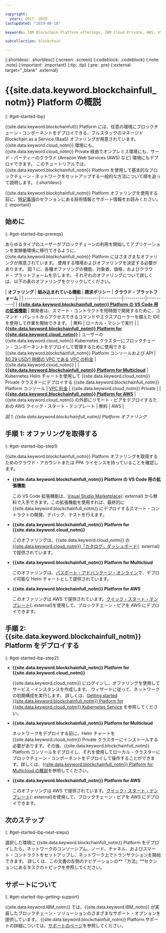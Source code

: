 ```yaml
---

copyright:
  years: 2017, 2019
lastupdated: "2019-06-18"

keywords: IBM Blockchain Platform offerings, IBM Cloud Private, AWS, VS code extension, IBM Cloud

subcollection: blockchain

---
```


{:shortdesc: .shortdesc}
{:screen: .screen}
{:codeblock: .codeblock}
{:note: .note}
{:important: .important}
{:tip: .tip}
{:pre: .pre}
{:external: target="_blank" .external}

# {{site.data.keyword.blockchainfull_notm}} Platform の概説
{: #get-started-ibp}

{{site.data.keyword.blockchainfull}} Platform には、任意の環境にブロックチェーン・コンポーネントをデプロイできる、フルスタックのマネージド Blockchain as a Service (BaaS) オファリングが用意されています。 {{site.data.keyword.cloud_notm}} 環境にも、{{site.data.keyword.cloud_notm}} Private 経由でオンプレミス環境にも、サード・パーティーのクラウド (Amazon Web Services (AWS) など) 環境にもデプロイできます。 このチュートリアルでは、{{site.data.keyword.blockchainfull_notm}} Platform を使用して基本的なブロックチェーン・ネットワークをセットアップする一般的な方法について順を追って説明します。
{:shortdesc}

{{site.data.keyword.blockchainfull_notm}} Platform オファリングを使用する前に、[特記事項](/docs/services/blockchain/needtoknow.html#disclaimer)のセクションにある技術情報とサポート情報をお読みください。
{: important}


## 始めに
{: #get-started-ibp-prereqs}

あらゆるタイプのユーザーがブロックチェーンの利用を開始してアプリケーションを実稼働環境に移行できるように、{{site.data.keyword.blockchainfull_notm}} Platform にはさまざまなオファリングが用意されています。 使用する環境およびオファリングを決定する必要があります。 図 1 に、各種オファリングの機能、対象者、価格、およびクラウド・プラットフォームを示します。 それぞれのオファリングについて詳しくは、以下の表のオファリングをクリックしてください。

| **オファリング** | **組み込まれている機能** | **請求ポリシー** | **クラウド・プラットフォーム** |
| ------------------------- |-----------|-----------|-----------|-----------|
| [**{{site.data.keyword.blockchainfull_notm}} Platform の VS Code 用の拡張機能**](/docs/services/blockchain?topic=blockchain-develop-vscode#develop-vscode) | 開発者は、スマート・コントラクトを短時間で開発するために、コマンド・パレットからアクセスできるコマンドやエクスプローラーを備えた IDE を使用して作業を開始できます。 | 無料 | ローカル・マシンで実行 |
| [**{{site.data.keyword.blockchainfull_notm}} Platform for {{site.data.keyword.cloud_notm}}**](/docs/services/blockchain/howto/ibp-console.html#ibp-console-overview) | ユーザーの {{site.data.keyword.cloud_notm}} Kubernetes クラスターにブロックチェーン・コンポーネントをデプロイして管理するために使用できる {{site.data.keyword.blockchainfull_notm}} Platform コンソールおよび API | [$0.29 USD/1 時間の VPC である VPC の料金](/docs/services/blockchain/howto/pricing-saas.html) | {{site.data.keyword.cloud_notm}} |
| [**{{site.data.keyword.blockchainfull_notm}} Platform for Multicloud**](/docs/services/blockchain/ibp-for-icp-about.html#ibp-icp-about) | Kubernetes Helm チャートを使用して {{site.data.keyword.cloud_notm}} Private クラスターにデプロイする {{site.data.keyword.blockchainfull_notm}} Platform コンソール  | [VPC 料金](/docs/services/blockchain?topic=blockchain-ibp-software-pricing) | {{site.data.keyword.cloud_notm}} Private |
| [**{{site.data.keyword.blockchainfull_notm}} Platform for AWS**](/docs/services/blockchain/howto/remote_peer.html#remote-peer-aws-about) | {{site.data.keyword.cloud_notm}} の外部にリモート・ピアをデプロイするための AWS クイック・スタート・テンプレート | 無料 | AWS |

*図 1. {{site.data.keyword.blockchainfull_notm}} Platform オファリング*


## 手順 1: オファリングを取得する
{: #get-started-ibp-step1}

{{site.data.keyword.blockchainfull_notm}} Platform オファリングを取得するためのクラウド・アカウントまたは PPA ライセンスを持っていることを確認します。

* **{{site.data.keyword.blockchainfull_notm}} Platform の VS Code 用の拡張機能**

  この VS Code 拡張機能は、[Visual Studio Marketplace](https://marketplace.visualstudio.com/items?itemName=IBMBlockchain.ibm-blockchain-platform){: external} から無料で入手できます。この拡張機能を使用すれば、最終的に {{site.data.keyword.blockchainfull_notm}} にデプロイするスマート・コントラクトの開発、デバッグ、テストを行えます。

* **{{site.data.keyword.blockchainfull_notm}} Platform for {{site.data.keyword.cloud_notm}}**

  このオファリングは、{{site.data.keyword.cloud_notm}} の[{{site.data.keyword.cloud_notm}}「カタログ」ダッシュボード](https://cloud.ibm.com/catalog){: external}で提供されています。

* **{{site.data.keyword.blockchainfull_notm}} Platform for Multicloud**

  このオファリングは、[パスポート・アドバンテージ・オンライン](https://www.ibm.com/software/passportadvantage/pao_customer.html)で、デプロイ可能な Helm チャートとして提供されています。

* **{{site.data.keyword.blockchainfull_notm}} Platform for AWS**

  このオファリングは AWS で提供されています。[クイック・スタート・テンプレート](https://aws.amazon.com/quickstart/architecture/ibm-blockchain-platform/){: external}を使用して、ブロックチェーン・ピアを AWS にデプロイできます。

## 手順 2: {{site.data.keyword.blockchainfull_notm}} Platform をデプロイする
{: #get-started-ibp-step2}

* **{{site.data.keyword.blockchainfull_notm}} Platform for {{site.data.keyword.cloud_notm}}**

  {{site.data.keyword.cloud_notm}} にログインし、オファリングを使用してサービス・インスタンスを作成します。 ウィザードに従って、ネットワークの初期構成を実行します。 詳しくは、[Getting started  {{site.data.keyword.blockchainfull_notm}} Platform for {{site.data.keyword.cloud_notm}} Kubernetes Service](/docs/services/blockchain/howto/ibp-v2-deploy-iks.html#ibp-v2-deploy-iks) を参照してください。

* **{{site.data.keyword.blockchainfull_notm}} Platform for Multicloud**

  ネットワークをデプロイする前に、Helm チャートを {{site.data.keyword.cloud_notm}} Private クラスターにインストールする必要があります。その後、{{site.data.keyword.blockchainfull_notm}} Platform コンソールをデプロイし、それを使用してローカル・クラスターにブロックチェーン・コンポーネントをデプロイして操作することができます。詳しくは、[{{site.data.keyword.blockchainfull_notm}} Platform for Multicloud の概説](/docs/services/blockchain/get-started-console-icp.html#get-started-console-icp)を参照してください。

* **{{site.data.keyword.blockchainfull_notm}} Platform for AWS**

  このオファリングは AWS で提供されています。[クイック・スタート・テンプレート](https://aws.amazon.com/quickstart/architecture/ibm-blockchain-platform/){: external}を使用して、ブロックチェーン・ピアを AWS にデプロイできます。

## 次のステップ
{: #get-started-ibp-next-steps}

選択した環境に {{site.data.keyword.blockchainfull_notm}} Platform をデプロイしたら、ネットワークのコンソーシアム、ノード、チャネル、およびスマート・コントラクトをセットアップし、ネットワーク上でトランザクションを開始できます。 詳しくは、この文書の左側のナビゲーションの**「方法」**セクションにあるタスクのトピックを参照してください。

## サポートについて
{: #get-started-ibp-getting-support}

{{site.data.keyword.IBM_notm}} では、{{site.data.keyword.IBM_notm}} が実装したブロックチェーン・ソリューションのさまざまなサポート・オプションを提供しています。 {{site.data.keyword.blockchainfull_notm}} Platform サポートの詳細については、[サポートのページ](/docs/services/blockchain/ibmblockchain_support.html#blockchain-support)を参照してください。

